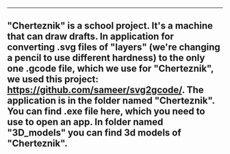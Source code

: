 -----------------------------------------------------------------------------------------------------------------------
"Cherteznik" is a school project.
It's a machine that can draw drafts.
In application for converting .svg files of "layers" (we're changing a pencil to use different hardness) 
to the only one .gcode file, which we use for "Cherteznik", we used this project: https://github.com/sameer/svg2gcode/.
The application is in the folder named "Cherteznik". You can find .exe file here, which you need to use to open an app.
In folder named "3D_models" you can find 3d models of "Cherteznik".
-----------------------------------------------------------------------------------------------------------------------
